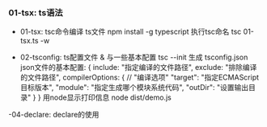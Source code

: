 <!--
 * @Author: your name
 * @Date: 2021-11-17 22:50:24
 * @Description: typeScript 实践
-->

### 01-tsx: ts语法
- 01-tsx: tsc命令编译 ts文件
npm install -g typescript   执行tsc命名
tsc 01-tsx.ts -w

- 02-tsconfig: ts配置文件 & 与一些基本配置
tsc --init 生成 tsconfig.json
json文件的基本配置:
{
  include: "指定编译的文件路径",
  exclude: "排除编译的文件路径",
  compilerOptions: { // "编译选项"
    "target": "指定ECMAScript目标版本",
    "module": "指定生成哪个模块系统代码",
    "outDir": "设置输出目录"
  }
}
用node显示打印信息 node dist/demo.js

-04-declare:
declare的使用

